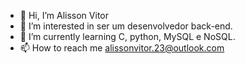 - 👋 Hi, I’m Alisson Vitor
- 👀 I’m interested in ser um desenvolvedor back-end.
- 🌱 I’m currently learning C, python, MySQL e NoSQL.
- 📫 How to reach me alissonvitor.23@outlook.com

<!---
alissonnvitor1/alissonnvitor1 is a ✨ special ✨ repository because its `README.md` (this file) appears on your GitHub profile.
You can click the Preview link to take a look at your changes.
--->
